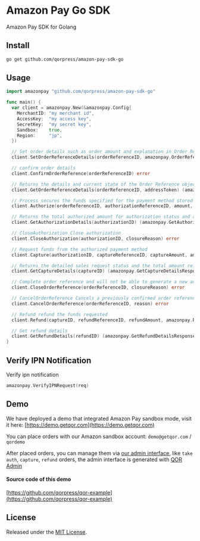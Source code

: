 # Amazon Pay Go SDK

Amazon Pay SDK for Golang

## Install

```sh
go get github.com/qorpress/amazon-pay-sdk-go
```

## Usage

```go
import amazonpay "github.com/qorpress/amazon-pay-sdk-go"

func main() {
  var client = amazonpay.New(&amazonpay.Config{
    MerchantID: "my merchant id",
    AccessKey:  "my access key",
    SecretKey:  "my secret key",
    Sandbox:    true,
    Region:     "jp",
  })

  // Set order details such as order amount and explanation in Order Reference
  client.SetOrderReferenceDetails(orderReferenceID, amazonpay.OrderReferenceAttributes) (amazonpay.SetOrderReferenceDetailsResult, error)

  // confirm order details
  client.ConfirmOrderReference(orderReferenceID) error

  // Returns the details and current state of the Order Reference object
  client.GetOrderReferenceDetails(orderReferenceID, addressToken) (amazonpay.GetOrderReferenceDetailsResponse, error)

  // Process secures the funds specified for the payment method stored in the Order Reference
  client.Authorize(orderReferenceID, authorizationReferenceID, amount, amazonpay.AuthorizeInput) (amazonpay.AuthorizeResponse, error)

  // Returns the total authorized amount for authorization status and authorization
  client.GetAuthorizationDetails(authorizationID) (amazonpay.GetAuthorizationDetailsResponse, error)

  // CloseAuthorization Close authorization
  client.CloseAuthorization(authorizationID, closureReason) error

  // Request funds from the authorized payment method
  client.Capture(authorizationID, captureReferenceID, captureAmount, amazonpay.CaptureInput) (amazonpay.CaptureResponse, error)

  // Returns the detailed sales request status and the total amount refunded by sales request
  client.GetCaptureDetails(captureID) (amazonpay.GetCaptureDetailsResponse, error)

  // Complete order reference and will not be able to generate a new authorization from this Order Reference
  client.CloseOrderReference(orderReferenceID, closureReason) error

  // CancelOrderReference Cancels a previously confirmed order reference
  client.CancelOrderReference(orderReferenceID, reason) error

  // Refund refund the funds requested
  client.Refund(captureID, refundReferenceID, refundAmount, amazonpay.RefundInput) (amazonpay.RefundResponse, error)

  // Get refund details
  client.GetRefundDetails(refundID) (amazonpay.GetRefundDetailsResponse, error)
}
```

## Verify IPN Notification

Verify ipn notification

```go
amazonpay.VerifyIPNRequest(req)
```

## Demo

We have deployed a demo that integrated Amazon Pay sandbox mode, visit it here: [https://demo.getqor.com](https://demo.getqor.com)

You can place orders with our Amazon sandbox account: `demo@getqor.com` / `qordemo`

After placed orders, you can manage them via [our admin interface]((https://demo.getqor.com/admin)), like `take auth`, `capture`, `refund` orders, the admin interface is generated with [QOR Admin](http://github.com/qorpress/admin)

#### Source code of this demo

[https://github.com/qorpress/qor-example](https://github.com/qorpress/qor-example)

## License

Released under the [MIT License](http://opensource.org/licenses/MIT).
